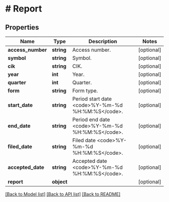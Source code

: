 # # Report

## Properties

Name | Type | Description | Notes
------------ | ------------- | ------------- | -------------
**access_number** | **string** | Access number. | [optional]
**symbol** | **string** | Symbol. | [optional]
**cik** | **string** | CIK. | [optional]
**year** | **int** | Year. | [optional]
**quarter** | **int** | Quarter. | [optional]
**form** | **string** | Form type. | [optional]
**start_date** | **string** | Period start date &lt;code&gt;%Y-%m-%d %H:%M:%S&lt;/code&gt;. | [optional]
**end_date** | **string** | Period end date &lt;code&gt;%Y-%m-%d %H:%M:%S&lt;/code&gt;. | [optional]
**filed_date** | **string** | Filed date &lt;code&gt;%Y-%m-%d %H:%M:%S&lt;/code&gt;. | [optional]
**accepted_date** | **string** | Accepted date &lt;code&gt;%Y-%m-%d %H:%M:%S&lt;/code&gt;. | [optional]
**report** | **object** |  | [optional]

[[Back to Model list]](../../README.md#models) [[Back to API list]](../../README.md#endpoints) [[Back to README]](../../README.md)
